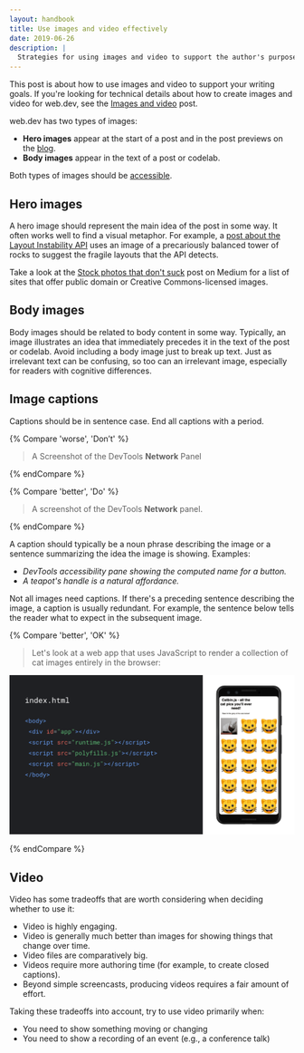 ```yaml
---
layout: handbook
title: Use images and video effectively
date: 2019-06-26
description: |
  Strategies for using images and video to support the author's purpose on web.dev.
---
```


This post is about how to use images and video to support your writing goals. If you're looking for technical details about how to create images and video for web.dev, see the [Images and video](/handbook/markup-media) post.

web.dev has two types of images:
* **Hero images** appear at the start of a post and in the post previews on the [blog](/blog).
* **Body images** appear in the text of a post or codelab.

Both types of images should be [accessible](/handbook/inclusion-and-accessibility#use-inclusive-images).

## Hero images
A hero image should represent the main idea of the post in some way. It often works well to find a visual metaphor. For example, a [post about the Layout Instability API](/layout-instability-api) uses an image of a precariously balanced tower of rocks to suggest the fragile layouts that the API detects.

Take a look at the [Stock photos that don't suck](https://medium.com/@dustin/stock-photos-that-dont-suck-62ae4bcbe01b) post on Medium for a list of sites that offer public domain or Creative Commons-licensed images.

## Body images
Body images should be related to body content in some way. Typically, an image illustrates an idea that immediately precedes it in the text of the post or codelab. Avoid including a body image just to break up text. Just as irrelevant text can be confusing, so too can an irrelevant image, especially for readers with cognitive differences.

## Image captions
Captions should be in sentence case. End all captions with a period.

{% Compare 'worse', 'Don’t' %}
> A Screenshot of the DevTools **Network** Panel

{% endCompare %}

{% Compare 'better', 'Do' %}
> A screenshot of the DevTools **Network** panel.

{% endCompare %}

A caption should typically be a noun phrase describing the image or a sentence summarizing the idea the image is showing. Examples:
* _DevTools accessibility pane showing the computed name for a button._
* _A teapot's handle is a natural affordance._

Not all images need captions. If there's a preceding sentence describing the image, a caption is usually redundant. For example, the sentence below tells the reader what to expect in the subsequent image.

{% Compare 'better', 'OK' %}
> Let's look at a web app that uses JavaScript to render a collection of cat images entirely in the browser:

![Image of a code sample next to the mobile site that it renders.](spa-kittens.png)

{% endCompare %}

## Video
Video has some tradeoffs that are worth considering when deciding whether to use it:
* Video is highly engaging.
* Video is generally much better than images for showing things that change over time.
* Video files are comparatively big.
* Videos require more authoring time (for example, to create closed captions).
* Beyond simple screencasts, producing videos requires a fair amount of effort.

Taking these tradeoffs into account, try to use video primarily when:
* You need to show something moving or changing
* You need to show a recording of an event (e.g., a conference talk)
